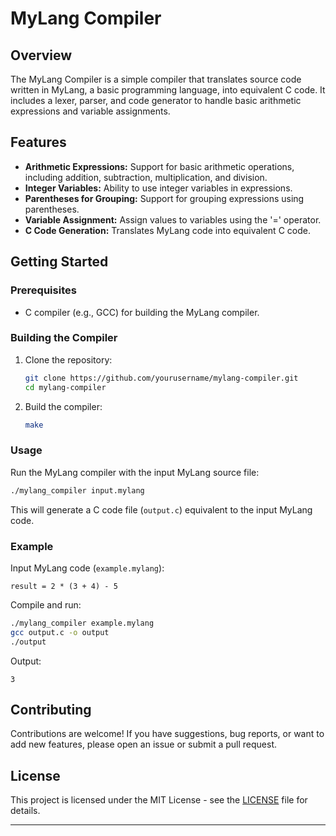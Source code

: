 # MyLang Compiler

## Overview

The MyLang Compiler is a simple compiler that translates source code written in MyLang, a basic programming language, into equivalent C code. It includes a lexer, parser, and code generator to handle basic arithmetic expressions and variable assignments.

## Features

- **Arithmetic Expressions:** Support for basic arithmetic operations, including addition, subtraction, multiplication, and division.
- **Integer Variables:** Ability to use integer variables in expressions.
- **Parentheses for Grouping:** Support for grouping expressions using parentheses.
- **Variable Assignment:** Assign values to variables using the '=' operator.
- **C Code Generation:** Translates MyLang code into equivalent C code.

## Getting Started

### Prerequisites

- C compiler (e.g., GCC) for building the MyLang compiler.

### Building the Compiler

1. Clone the repository:

    ```bash
    git clone https://github.com/yourusername/mylang-compiler.git
    cd mylang-compiler
    ```

2. Build the compiler:

    ```bash
    make
    ```

### Usage

Run the MyLang compiler with the input MyLang source file:

```bash
./mylang_compiler input.mylang
```

This will generate a C code file (`output.c`) equivalent to the input MyLang code.

### Example

Input MyLang code (`example.mylang`):

```mylang
result = 2 * (3 + 4) - 5
```

Compile and run:

```bash
./mylang_compiler example.mylang
gcc output.c -o output
./output
```

Output:

```plaintext
3
```

## Contributing

Contributions are welcome! If you have suggestions, bug reports, or want to add new features, please open an issue or submit a pull request.

## License

This project is licensed under the MIT License - see the [LICENSE](LICENSE) file for details.

---
